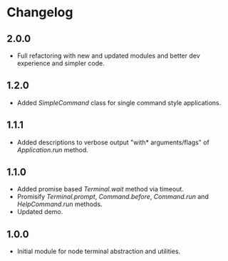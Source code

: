 # Changelog

## 2.0.0
 - Full refactoring with new and updated modules and better dev experience and simpler code.

## 1.2.0
 - Added *SimpleCommand* class for single command style applications.

## 1.1.1
 - Added descriptions to verbose output "with* arguments/flags" of *Application.run* method.

## 1.1.0
 - Added promise based *Terminal.wait* method via timeout.
 - Promisify *Terminal.prompt*, *Command.before*, *Command.run* and *HelpCommand.run* methods.
 - Updated demo.

## 1.0.0
 - Initial module for node terminal abstraction and utilities.
